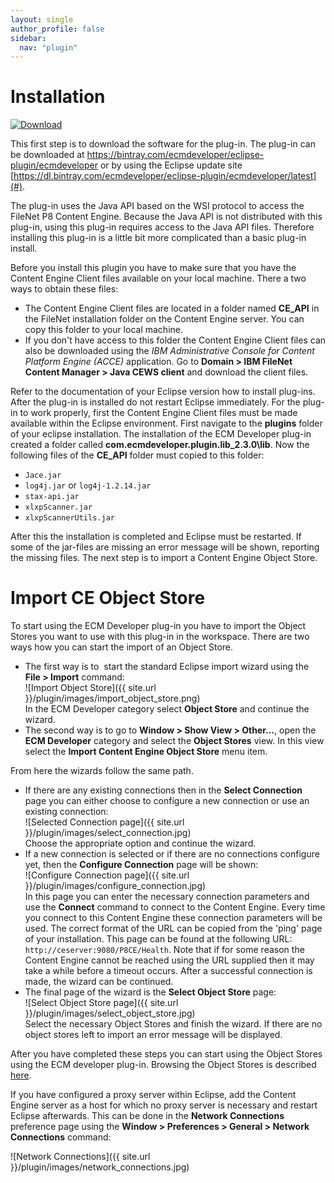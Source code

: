 ```yaml
---
layout: single
author_profile: false
sidebar:
  nav: "plugin"
---
```


# Installation

[ ![Download](https://api.bintray.com/packages/ecmdeveloper/eclipse-plugin/ecmdeveloper/images/download.svg) ](https://bintray.com/ecmdeveloper/eclipse-plugin/ecmdeveloper/_latestVersion)

This first step is to download the software for the plug-in. The plug-in can be downloaded at https://bintray.com/ecmdeveloper/eclipse-plugin/ecmdeveloper or by using the Eclipse update site [https://dl.bintray.com/ecmdeveloper/eclipse-plugin/ecmdeveloper/latest](#).

The plug-in uses the Java API based on the WSI protocol to access the FileNet P8 Content Engine. Because the Java API is not distributed with this plug-in, using this plug-in requires access to the Java API files. Therefore installing this plug-in is a little bit more complicated than a basic plug-in install.

Before you install this plugin you have to make sure that you have the Content Engine Client files available on your local machine. There a two ways to obtain these files:

* The Content Engine Client files are located in a folder named __CE_API__ in the FileNet installation folder on the Content Engine server. You can copy this folder to your local machine.
* If you don't have access to this folder the Content Engine Client files can also be downloaded using the _IBM Administrative Console for Content Platform Engine (ACCE)_ application. Go to __Domain > IBM FileNet Content Manager > Java CEWS client__ and download the client files.

Refer to the documentation of your Eclipse version how to install plug-ins. After the plug-in is installed do not restart Eclipse immediately. For the plug-in to work properly, first the Content Engine Client files must be made available within the Eclipse environment. First navigate to the __plugins__ folder of your eclipse installation. The installation of the ECM Developer plug-in created a folder called __com.ecmdeveloper.plugin.lib_2.3.0\lib__. Now the following files of the __CE_API__ folder must copied to this folder:
* `Jace.jar`
* `log4j.jar` or `log4j-1.2.14.jar`
* `stax-api.jar`
* `xlxpScanner.jar`
* `xlxpScannerUtils.jar`

After this the installation is completed and Eclipse must be restarted. If some of the jar-files are missing an error message will be shown, reporting the missing files. The next step is to import a Content Engine Object Store.

# Import CE Object Store

To start using the ECM Developer plug-in you have to import the Object Stores you want to use with this plug-in in the workspace. There are two ways how you can start the import of an Object Store.
* The first way is to  start the standard Eclipse import wizard using the __File > Import__ command:<br>
![Import Object Store]({{ site.url }}/plugin/images/import_object_store.png)<br>
In the ECM Developer category select __Object Store__ and continue the wizard.
* The second way is to go to __Window > Show View > Other...__, open the __ECM Developer__ category and select the __Object Stores__ view. In this view select the __Import Content Engine Object Store__ menu item.

From here the wizards follow the same path.

* If there are any existing connections then in the __Select Connection__ page
you can either choose to configure a new connection or use an existing connection:<br>
![Selected Connection page]({{ site.url }}/plugin/images/select_connection.jpg)<br>
Choose the appropriate option and continue the wizard.
* If a new connection is selected or if there are no connections configure yet, then the
__Configure Connection__ page will be shown:<br>
![Configure Connection page]({{ site.url }}/plugin/images/configure_connection.jpg)<br>
In this page you can enter the necessary connection parameters and use the
__Connect__ command to connect to the Content Engine. Every time you connect to
this Content Engine these connection parameters will be used. The correct format of the URL can be copied from the 'ping' page of your installation. This page can be found at the following URL: `http://ceserver:9080/P8CE/Health`. Note that if for some reason
the Content Engine cannot be reached using the URL supplied then it may take a while before
a timeout occurs. After a successful connection is made, the wizard can be continued.
* The final page of the wizard is the __Select Object Store__ page:<br>
![Select Object Store page]({{ site.url }}/plugin/images/select_object_store.jpg)<br>
Select the necessary Object Stores and finish the wizard. If there are no object stores
left to import an error message will be displayed.

After you have completed these steps you can start using the Object Stores using the
ECM developer plug-in. Browsing the Object Stores is described
<a href='{{ site.url }}/plugin/browsing-object-stores'>here</a>.

If you have configured a proxy server within Eclipse, add the Content Engine server as a
host for which no proxy server is necessary and restart Eclipse afterwards. This can be
done in the __Network Connections__ preference page using the
__Window &gt; Preferences &gt; General &gt; Network Connections__ command:

![Network Connections]({{ site.url }}/plugin/images/network_connections.jpg)<br>

